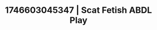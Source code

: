 ---
categories:
- AI-generated
- Subtle kink
- Non-binary beauty
- Midnight surrender
- Pleasure activism
- ASMR
- Caressing curves
- Cosplay
image: /assets/images/1746603045347.jpg
layout: post
seo:
  description: Featured content with premium Scat Fetish, ABDL Play. HD images available.
  keywords: Scat Fetish, ABDL Play
  og_image: /assets/images/1746603045347.jpg
  schema_type: VisualArtwork
tags:
- '#1746603045347'
- ABDL Play
- Scat Fetish
title: 1746603045347 | Scat Fetish ABDL Play
---